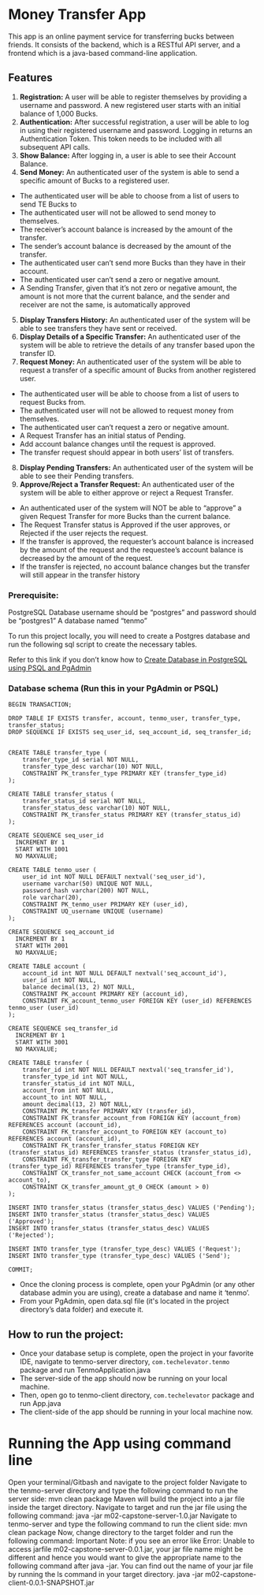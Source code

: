# Money Transfer App

This app is an online payment service for transferring bucks between friends. It consists of the backend, which is a RESTful API server, and a frontend which is a java-based command-line application.

## Features

1. __Registration:__ A user will be able to register themselves by providing a username and password. A new registered user starts with an initial balance of 1,000 Bucks.
2. __Authentication:__ After successful registration, a user will be able to log in using their registered username and password. Logging in returns an Authentication Token. This token needs to be included with all subsequent API calls.
3. __Show Balance:__ After logging in, a user is able to see their Account Balance.
4. __Send Money:__  An authenticated user of the system is able to send a specific amount of Bucks to a registered user.
- The authenticated user will be able to choose from a list of users to send TE Bucks to
- The authenticated user will not be allowed to send money to themselves.
- The receiver’s account balance is increased by the amount of the transfer.
- The sender’s account balance is decreased by the amount of the transfer.
- The authenticated user can’t send more Bucks than they have in their account.
- The authenticated user can’t send a zero or negative amount.
- A Sending Transfer, given that it’s not zero or negative amount, the amount is not more that the current balance, and the sender and receiver are not the same, is automatically approved
5. __Display Transfers History:__ An authenticated user of the system will be able to see transfers they have sent or received.
6. __Display Details of a Specific Transfer:__ An authenticated user of the system will be able to retrieve the details of any transfer based upon the transfer ID.
7. __Request Money:__ An authenticated user of the system will be able to request a transfer of a specific amount of Bucks from another registered user.
- The authenticated user will be able to choose from a list of users to request Bucks from.
- The authenticated user will not be allowed to request money from themselves.
- The authenticated user can’t request a zero or negative amount.
- A Request Transfer has an initial status of Pending.
- Add account balance changes until the request is approved.
- The transfer request should appear in both users’ list of transfers.
8. __Display Pending Transfers:__ An authenticated user of the system will be able to see their Pending transfers.
9. __Approve/Reject a Transfer Request:__ An authenticated user of the system will be able to either approve or reject a Request Transfer.
- An authenticated user of the system will NOT be able to “approve” a given Request Transfer for more Bucks than the current balance.
- The Request Transfer status is Approved if the user approves, or Rejected if the user rejects the request.
- If the transfer is approved, the requester’s account balance is increased by the amount of the request and the requestee’s account balance is decreased by the amount of the request.
- If the transfer is rejected, no account balance changes but the transfer will still appear in the transfer history

### Prerequisite:
PostgreSQL
Database username should be “postgres” and password should be “postgres1”
A database named “tenmo” 

To run this project locally, you will need to create a Postgres database and run the following sql script to create the necessary tables.

Refer to this link if you don’t know how to [Create Database in PostgreSQL using PSQL and PgAdmin](https://www.tutorialsteacher.com/postgresql/create-database#:~:text=Create%20Database%20using%20pgAdmin&text=Open%20pgAdmin%20and%20right%2Dclick,Database%E2%80%A6%20%2C%20as%20shown%20below.&text=This%20will%20open%20Create%20%E2%80%93%20Database,be%20the%20owner%20by%20default)

### Database schema (Run this in your PgAdmin or PSQL)

```
BEGIN TRANSACTION;

DROP TABLE IF EXISTS transfer, account, tenmo_user, transfer_type, transfer_status;
DROP SEQUENCE IF EXISTS seq_user_id, seq_account_id, seq_transfer_id;


CREATE TABLE transfer_type (
    transfer_type_id serial NOT NULL,
    transfer_type_desc varchar(10) NOT NULL,
    CONSTRAINT PK_transfer_type PRIMARY KEY (transfer_type_id)
);

CREATE TABLE transfer_status (
    transfer_status_id serial NOT NULL,
    transfer_status_desc varchar(10) NOT NULL,
    CONSTRAINT PK_transfer_status PRIMARY KEY (transfer_status_id)
);

CREATE SEQUENCE seq_user_id
  INCREMENT BY 1
  START WITH 1001
  NO MAXVALUE;

CREATE TABLE tenmo_user (
    user_id int NOT NULL DEFAULT nextval('seq_user_id'),
    username varchar(50) UNIQUE NOT NULL,
    password_hash varchar(200) NOT NULL,
    role varchar(20),
    CONSTRAINT PK_tenmo_user PRIMARY KEY (user_id),
    CONSTRAINT UQ_username UNIQUE (username)
);

CREATE SEQUENCE seq_account_id
  INCREMENT BY 1
  START WITH 2001
  NO MAXVALUE;

CREATE TABLE account (
    account_id int NOT NULL DEFAULT nextval('seq_account_id'),
    user_id int NOT NULL,
    balance decimal(13, 2) NOT NULL,
    CONSTRAINT PK_account PRIMARY KEY (account_id),
    CONSTRAINT FK_account_tenmo_user FOREIGN KEY (user_id) REFERENCES tenmo_user (user_id)
);

CREATE SEQUENCE seq_transfer_id
  INCREMENT BY 1
  START WITH 3001
  NO MAXVALUE;

CREATE TABLE transfer (
    transfer_id int NOT NULL DEFAULT nextval('seq_transfer_id'),
    transfer_type_id int NOT NULL,
    transfer_status_id int NOT NULL,
    account_from int NOT NULL,
    account_to int NOT NULL,
    amount decimal(13, 2) NOT NULL,
    CONSTRAINT PK_transfer PRIMARY KEY (transfer_id),
    CONSTRAINT FK_transfer_account_from FOREIGN KEY (account_from) REFERENCES account (account_id),
    CONSTRAINT FK_transfer_account_to FOREIGN KEY (account_to) REFERENCES account (account_id),
    CONSTRAINT FK_transfer_transfer_status FOREIGN KEY (transfer_status_id) REFERENCES transfer_status (transfer_status_id),
    CONSTRAINT FK_transfer_transfer_type FOREIGN KEY (transfer_type_id) REFERENCES transfer_type (transfer_type_id),
    CONSTRAINT CK_transfer_not_same_account CHECK (account_from <> account_to),
    CONSTRAINT CK_transfer_amount_gt_0 CHECK (amount > 0)
);

INSERT INTO transfer_status (transfer_status_desc) VALUES ('Pending');
INSERT INTO transfer_status (transfer_status_desc) VALUES ('Approved');
INSERT INTO transfer_status (transfer_status_desc) VALUES ('Rejected');

INSERT INTO transfer_type (transfer_type_desc) VALUES ('Request');
INSERT INTO transfer_type (transfer_type_desc) VALUES ('Send');

COMMIT;
```

* Once the cloning process is complete, open your PgAdmin (or any other database admin you are using), create a database and name it ‘tenmo’.
* From your PgAdmin, open data.sql file (it's located in the project directory’s data folder) and execute it.

## How to run the project:

* Once your database setup is complete, open the project in your favorite IDE, navigate to tenmo-server directory, `com.techelevator.tenmo` package and run TenmoApplication.java
* The server-side of the app should now be running on your local machine.
* Then, open go to tenmo-client directory, `com.techelevator` package and run App.java
* The client-side of the app should be running in your local machine now.

# Running the App using command line

Open your terminal/Gitbash and navigate to the project folder
Navigate to the tenmo-server directory and type the following command to run the server side: 
mvn clean package 
Maven will build the project into a jar file inside the target directory. Navigate to target and run the jar file using the following command: 
java -jar m02-capstone-server-1.0.jar 
Navigate to tenmo-server and type the following command to run the client side: 
mvn clean package 
Now, change directory to the target folder and run the following command: 
Important Note: if you see an error like Error: Unable to access jarfile m02-capstone-server-0.0.1.jar, your jar file name might be different and hence you would want to give the appropriate name to the following command after java -jar. You can find out the name of your jar file by running the ls command in your target directory. 
java -jar m02-capstone-client-0.0.1-SNAPSHOT.jar 
